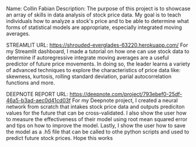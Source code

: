 Name: Collin Fabian
Description:
The purpose of this project is to showcase an array of skills in data analysis of stock price data. My goal is to teach individuals how to analyze a stock's price and to be able to determine what forms of statistical models are appropriate, especially integrated moving averages.

STREAMLIT URL: https://shrouded-everglades-63220.herokuapp.com/
For my Streamlit dashboard, I made a tutorial on how one can use stock data to determine if autoregressive integrate moving averages are a useful predictor of future price movements. In doing so, the leader learns a variety of advanced techniques to explore the characteristics of price data like: skewness, kurtosis, rolling standard deviation, parial autocorrelation functions and more.

DEEPNOTE REPORT URL: https://deepnote.com/project/793ebef0-25df-46a5-b3ad-aec0d41cd03f
For my Deepnote project, I created a neural network from scratch that intakes stock price data and outputs prediciton values for the future that can be cross-validated. I also show the user how to measure the effectiveness of their model using root mean squared error and tips on how to improve the model. Lastly, I show the user how to save the model as a .h5 file that can be called to othe python scripts and used to predict future stock prices.
Hope this works